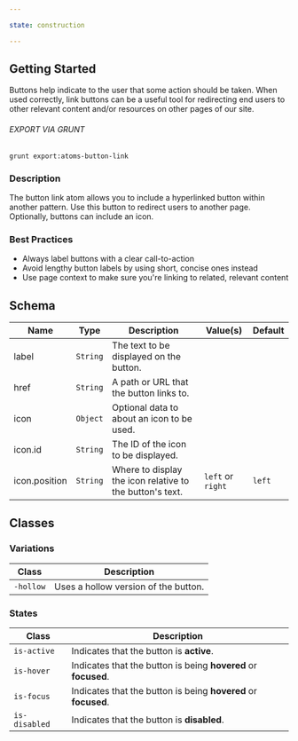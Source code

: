 ```yaml
---

state: construction

---
```


## Getting Started

Buttons help indicate to the user that some action should be taken. When used correctly, link buttons can be a useful tool for redirecting end users to other relevant content and/or resources on other pages of our site.

###### EXPORT VIA GRUNT

```
grunt export:atoms-button-link
```


### Description

The button link atom allows you to include a hyperlinked button within another pattern. Use this button to redirect users to another page. Optionally, buttons can include an icon.


### Best Practices

- Always label buttons with a clear call-to-action
- Avoid lengthy button labels by using short, concise ones instead
- Use page context to make sure you're linking to related, relevant content


## Schema

| Name            | Type      | Description                                               | Value(s)          | Default   |
|-----------------|-----------|-----------------------------------------------------------|-------------------|-----------|
| label           | `String`  | The text to be displayed on the button.                   |                   |           |
| href            | `String`  | A path or URL that the button links to.                   |                   |           |
| icon            | `Object`  | Optional data to about an icon to be used.                |                   |           |
| icon.id         | `String`  | The ID of the icon to be displayed.                       |                   |           |
| icon.position   | `String`  | Where to display the icon relative to the button's text.  | `left` or `right` | `left`    |


## Classes

### Variations

| Class           | Description                                 |
|-----------------|---------------------------------------------|
| `-hollow`       | Uses a hollow version of the button.        |

### States

| Class             | Description                                                           |
|-------------------|-----------------------------------------------------------------------|
| `is-active`       | Indicates that the button is **active**.                              |
| `is-hover`        | Indicates that the button is being **hovered** or **focused**.        |
| `is-focus`        | Indicates that the button is being **hovered** or **focused**.        |
| `is-disabled`     | Indicates that the button is **disabled**.                            |
